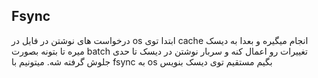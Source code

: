 
## Fsync
درخواست های نوشتن در فایل در os ابتدا توی cache انجام میگیره و بعدا به دیسک میره تا بتونه بصورت batch تغییرات رو اعمال کنه و سربار نوشتن در دیسک تا حدی جلوش گرفته شه. میتونیم با fsync به os بگیم مستقیم توی دیسک بنویس